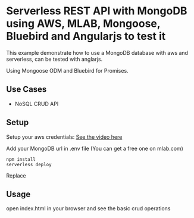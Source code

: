 # Serverless REST API with MongoDB using AWS, MLAB, Mongoose, Bluebird and Angularjs to test it

This example demonstrate how to use a MongoDB database with aws and serverless, can be tested with anglarjs.

Using Mongoose ODM and Bluebird for Promises.

## Use Cases

- NoSQL CRUD API

## Setup

Setup your aws credentials: [See the video here](https://www.youtube.com/watch?v=tgb_MRVylWw)

Add your MongoDB url in .env file (You can get a free one on mlab.com)

```
npm install
serverless deploy
```

Replace


## Usage

open index.html in your browser and see the basic crud operations
